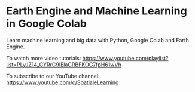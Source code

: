 
# Earth Engine and Machine Learning in Google Colab 

Learn machine learning and big data with Python, Google Colab and Earth Engine.  
 
 
To watch more video tutorials: https://www.youtube.com/playlist?list=PLyJZ14_CYRrC9IElaGRBFKOG7fpH61wVh
 
 
To subscribe to our YouTube channel: https://www.youtube.com/c/SpatialeLearning

